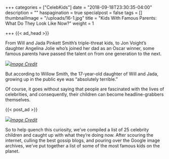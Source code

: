 +++
categories = ["CelebKids"]
date = "2018-09-18T23:30:35-04:00"
description = ""
haspagination = true
specialpost = false
tags = []
thumbnailImage = "/uploads/16-1.jpg"
title = "Kids With Famous Parents: What Do They Look Like Now?"
weight = 1

+++
{{< ad_head >}}

From Will and Jada Pinkett Smith’s triple-threat kids, to Jon Voight’s daughter Angelina Jolie who’s joined her dad as an Oscar winner, some famous parents have passed the talent on from one generation to the next.

![](/uploads/2-1.jpg)[_Image Credit_](https://goo.gl/images/JjVB9K)

But according to Willow Smith, the 17-year-old daughter of Will and Jada, growing up in the public eye was “absolutely terrible.”

Of course, it goes without saying that people are fascinated with the lives of celebrities, and consequently, their children can become headline-grabbers themselves.

{{< post_ad >}}

![](/uploads/1-1.jpg)[_Image Credit_](https://goo.gl/images/upuq12)

So to help quench this curiosity, we’ve compiled a list of 25 celebrity children and caught up with what they’re doing now. After scouring the internet, culling the best gossip blogs, and pouring over the Google image archives, we’ve put together a list of some of the most famous kids on the planet.
